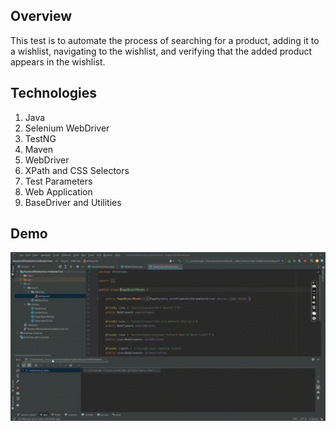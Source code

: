 ## Overview
This test is to automate the process of searching for a product, adding it to a wishlist, navigating to the wishlist, and verifying that the added product appears in the wishlist.

## Technologies
1) Java
2) Selenium WebDriver
3) TestNG
4) Maven
5) WebDriver
6) XPath and CSS Selectors
7) Test Parameters
8) Web Application
9) BaseDriver and Utilities

## Demo
<img src="https://github.com/TunahanBoyaci/RandomWishlistItemValidationTest/blob/main/25.09.2023_14.23.30_REC.gif">
